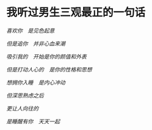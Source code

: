 # 我听过男生三观最正的一句话

*喜欢你　是见色起意*

*但是追你　并非心血来潮*

*吸引我的　开始是你的颜值和外表*

*但是打动人心的　是你的性格和思想*

*想拥你入睡　是内心冲动*

*但深思熟虑之后*

*更让人向往的*

*是睡醒有你　天天一起*